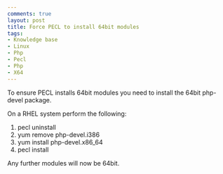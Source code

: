 ```yaml
---
comments: true
layout: post
title: Force PECL to install 64bit modules
tags:
- Knowledge base
- Linux
- Php
- Pecl
- Php
- X64
---
```


To ensure PECL installs 64bit modules you need to install the 64bit php-devel package.

On a RHEL system perform the following:

1. pecl uninstall 
2. yum remove php-devel.i386
3. yum install php-devel.x86_64
4. pecl install 

Any further modules will now be 64bit.
